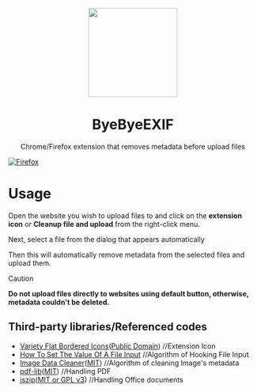 <p align="center">
  <img width="180" src="https://github.com/user-attachments/assets/784ea26f-571a-429b-a8f3-6e28272bfd1d">
  <h1 align="center">ByeByeEXIF</h1>
  <div align="center"> Chrome/Firefox extension that removes metadata before upload files</div>
</p>


[![Firefox](https://extensionworkshop.com/assets/img/documentation/publish/get-the-addon-178x60px.dad84b42.png)](https://addons.mozilla.org/ja/firefox/addon/byebyeexif/)

# Usage
Open the website you wish to upload files to and click on the **extension icon** or **Cleanup file and upload** from the right-click menu.

Next, select a file from the dialog that appears automatically

Then this will automatically remove metadata from the selected files and upload them.

> [!CAUTION]
> **Do not upload files directly to websites using default button, otherwise, metadata couldn't be deleted.**

## Third-party libraries/Referenced codes
* [Variety Flat Bordered Icons](https://www.svgrepo.com/svg/467701/eraser-3)([Public Domain](https://www.svgrepo.com/page/licensing/#PD)) //Extension Icon
* [How To Set The Value Of A File Input](https://pqina.nl/blog/set-value-to-file-input/) //Algorithm of Hooking File Input
* [Image Data Cleaner](https://github.com/codepo8/image-data-cleaner/blob/master/scripts/cleaner.js#L49)([MIT](https://github.com/codepo8/image-data-cleaner/blob/master/LICENSE.md)) //Algorithm of cleaning Image's metadata
* [pdf-lib](https://github.com/Hopding/pdf-lib)([MIT](https://github.com/Hopding/pdf-lib/blob/master/LICENSE.md)) //Handling PDF
* [jszip](https://github.com/Stuk/jszip)([MIT or GPL v3](https://github.com/Stuk/jszip/blob/main/LICENSE.markdown)) //Handling Office documents
